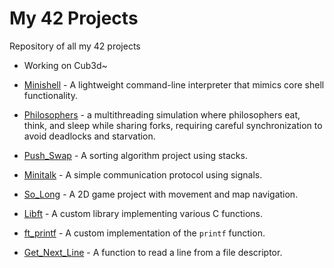 # My 42 Projects

Repository of all my 42 projects

- Working on Cub3d~

- [Minishell](https://github.com/isaiahrbs/Minishell) - A lightweight command-line interpreter that mimics core shell functionality.

- [Philosophers](https://github.com/isaiahrbs/Philosophers) - a multithreading simulation where philosophers eat, think, and sleep while sharing forks, requiring careful synchronization to avoid deadlocks and starvation.

- [Push_Swap](https://github.com/isaiahrbs/Push_Swap) - A sorting algorithm project using stacks.

- [Minitalk](https://github.com/isaiahrbs/Minitalk) - A simple communication protocol using signals.

- [So_Long](https://github.com/isaiahrbs/so_long) - A 2D game project with movement and map navigation.

- [Libft](https://github.com/isaiahrbs/Libft) - A custom library implementing various C functions.

- [ft_printf](https://github.com/isaiahrbs/ft_printf/tree/main) - A custom implementation of the `printf` function.

- [Get_Next_Line](https://github.com/isaiahrbs/Get-Next-Line) - A function to read a line from a file descriptor.

